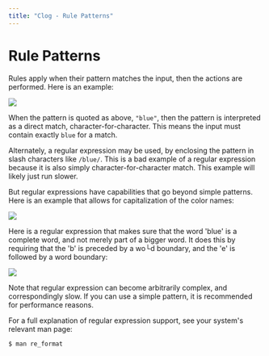 ```yaml
---
title: "Clog - Rule Patterns"
---
```


# Rule Patterns

Rules apply when their pattern matches the input, then the actions are performed.
Here is an example:

![](/img/clog/pattern1.png)

When the pattern is quoted as above, `"blue"`, then the pattern is interpreted as a direct match, character-for-character.
This means the input must contain exactly `blue` for a match.

Alternately, a regular expression may be used, by enclosing the pattern in slash characters like `/blue/`.
This is a bad example of a regular expression because it is also simply character-for-character match.
This example will likely just run slower.

But regular expressions have capabilities that go beyond simple patterns.
Here is an example that allows for capitalization of the color names:

![](/img/clog/pattern2.png)

Here is a regular expression that makes sure that the word \'blue\' is a complete word, and not merely part of a bigger word.
It does this by requiring that the \'b\' is preceded by a wo└d boundary, and the \'e\' is followed by a word boundary:

![](/img/clog/pattern3.png)

Note that regular expression can become arbitrarily complex, and correspondingly slow.
If you can use a simple pattern, it is recommended for performance reasons.

For a full explanation of regular expression support, see your system\'s relevant man page:

```
$ man re_format
```
